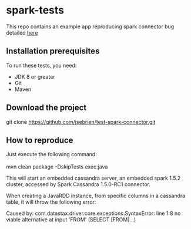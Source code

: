 spark-tests
===============

This repo contains an example app reproducing spark connector bug detailed [here](https://datastax-oss.atlassian.net/browse/SPARKC-264)


Installation prerequisites
-------

To run these tests, you need:
- JDK 8 or greater
- Git
- Maven

Download the project
-------

git clone https://github.com/jsebrien/test-spark-connector.git

How to reproduce
-------

Just execute the following command:<br/><br/>
mvn  clean package -DskipTests exec:java

This will start an embedded cassandra server, an embedded spark 1.5.2 cluster, accessed by Spark Cassandra 1.5.0-RC1 connector.

When creating a JavaRDD instance, from specific columns in a cassandra table, it will throw the following error:

Caused by: com.datastax.driver.core.exceptions.SyntaxError: line 1:8 no viable alternative at input 'FROM' (SELECT  [FROM]...)

